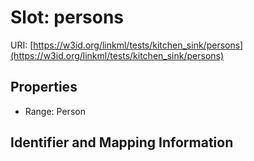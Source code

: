# Slot: persons

URI: [https://w3id.org/linkml/tests/kitchen_sink/persons](https://w3id.org/linkml/tests/kitchen_sink/persons)



<!-- no inheritance hierarchy -->


## Properties

 * Range: Person



## Identifier and Mapping Information





